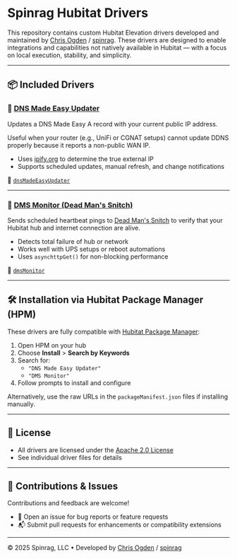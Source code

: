 # Spinrag Hubitat Drivers

This repository contains custom Hubitat Elevation drivers developed and maintained by [Chris Ogden](https://github.com/ChrisOgden) / [spinrag](https://github.com/spinrag). These drivers are designed to enable integrations and capabilities not natively available in Hubitat — with a focus on local execution, stability, and simplicity.

---

## 📦 Included Drivers

### 🔹 [DNS Made Easy Updater](dnsMadeEasyUpdater/README.md)
Updates a DNS Made Easy A record with your current public IP address.

Useful when your router (e.g., UniFi or CGNAT setups) cannot update DDNS properly because it reports a non-public WAN IP.

- Uses [ipify.org](https://api.ipify.org) to determine the true external IP
- Supports scheduled updates, manual refresh, and change notifications

📂 [`dnsMadeEasyUpdater`](dnsMadeEasyUpdater/)

---

### 🔹 [DMS Monitor (Dead Man's Snitch)](dmsMonitor/README.md)
Sends scheduled heartbeat pings to [Dead Man's Snitch](https://deadmanssnitch.com) to verify that your Hubitat hub and internet connection are alive.

- Detects total failure of hub or network
- Works well with UPS setups or reboot automations
- Uses `asynchttpGet()` for non-blocking performance

📂 [`dmsMonitor`](dmsMonitor/)

---

## 🛠 Installation via Hubitat Package Manager (HPM)

These drivers are fully compatible with [Hubitat Package Manager](https://hubitatpackagemanager.hubitatcommunity.com/):

1. Open HPM on your hub
2. Choose **Install** > **Search by Keywords**
3. Search for:
   - `"DNS Made Easy Updater"`
   - `"DMS Monitor"`
4. Follow prompts to install and configure

Alternatively, use the raw URLs in the `packageManifest.json` files if installing manually.

---

## 📜 License

- All drivers are licensed under the [Apache 2.0 License](https://www.apache.org/licenses/LICENSE-2.0)
- See individual driver files for details

---

## 🤝 Contributions & Issues

Contributions and feedback are welcome!

- 🐛 Open an issue for bug reports or feature requests
- 📬 Submit pull requests for enhancements or compatibility extensions

---

© 2025 Spinrag, LLC • Developed by [Chris Ogden](https://github.com/ChrisOgden) / [spinrag](https://github.com/spinrag)
